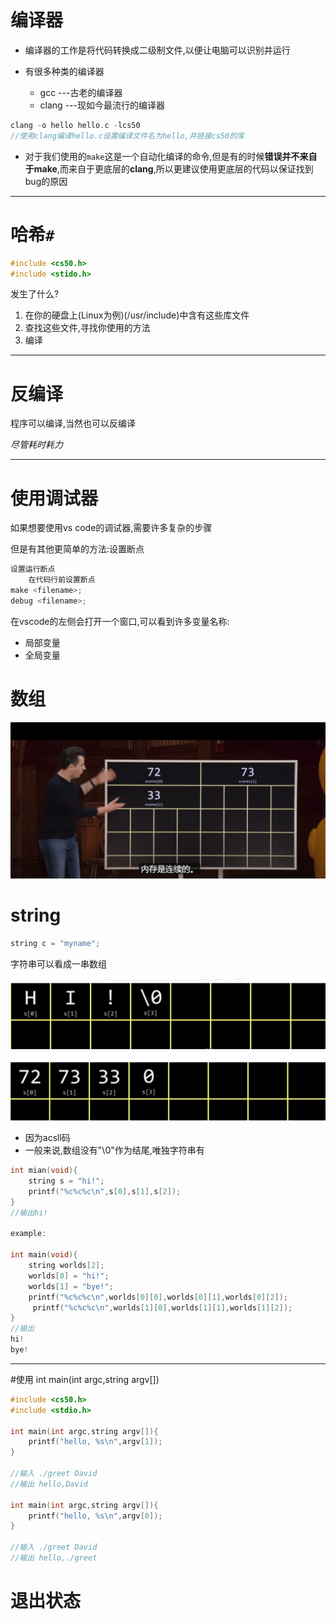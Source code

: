 # 编译器

* 编译器的工作是将代码转换成二级制文件,以便让电脑可以识别并运行

* 有很多种类的编译器

  * gcc	---古老的编译器
  * clang  ---现如今最流行的编译器

   



```c
clang -o hello hello.c -lcs50
//使用clang编译hello.c设置编译文件名为hello,并链接cs50的库
```

* 对于我们使用的`make`这是一个自动化编译的命令,但是有的时候**错误并不来自于make**,而来自于更底层的**clang**,所以更建议使用更底层的代码以保证找到bug的原因



____

# 哈希`#`

```c
#include <cs50.h>
#include <stido.h>
```

发生了什么?

1. 在你的硬盘上(Linux为例)(/usr/include)中含有这些库文件
2. 查找这些文件,寻找你使用的方法
3. 编译



___

# 反编译

程序可以编译,当然也可以反编译

*尽管耗时耗力*



___

# 使用调试器

如果想要使用vs code的调试器,需要许多复杂的步骤



但是有其他更简单的方法:设置断点

```c
设置运行断点
    在代码行前设置断点
make <filename>;
debug <filename>;    
```



在vscode的左侧会打开一个窗口,可以看到许多变量名称:

* 局部变量
* 全局变量



# 数组

![image-20231015155341344](./img/image-20231015155341344.png)



# string

```c
string c = "myname";
```

字符串可以看成一串数组

![image-20231015155804087](./img/image-20231015155804087.png)

![image-20231015155848563](./img/image-20231015155848563.png)

* 因为acsll码
* 一般来说,数组没有"\0"作为结尾,唯独字符串有

```c
int mian(void){
    string s = "hi!";
    printf("%c%c%c\n",s[0],s[1],s[2]);
}
//输出hi!

example:

int main(void){
    string worlds[2];
    worlds[0] = "hi!";
    worlds[1] = "bye!";
    printf("%c%c%c\n",worlds[0][0],worlds[0][1],worlds[0][2]);
     printf("%c%c%c\n",worlds[1][0],worlds[1][1],worlds[1][2]);
}
//输出
hi!
bye!

```

___

#使用 int main(int argc,string argv[])

```c
#include <cs50.h>
#include <stdio.h>

int main(int argc,string argv[]){
    printf("hello, %s\n",argv[1]);
}

//输入 ./greet David
//输出 hello,David

int main(int argc,string argv[]){
    printf("hello, %s\n",argv[0]);
}

//输入 ./greet David
//输出 hello,./greet

```



# 退出状态



